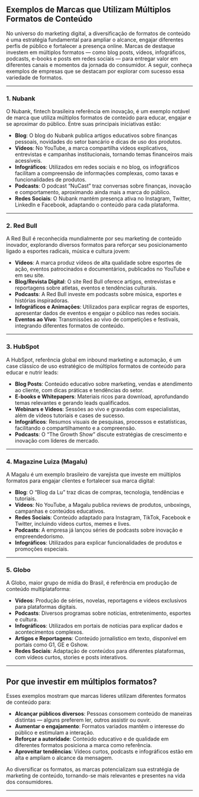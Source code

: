 
## Exemplos de Marcas que Utilizam Múltiplos Formatos de Conteúdo

No universo do marketing digital, a diversificação de formatos de conteúdo é uma estratégia fundamental para ampliar o alcance, engajar diferentes perfis de público e fortalecer a presença online. Marcas de destaque investem em múltiplos formatos — como blog posts, vídeos, infográficos, podcasts, e-books e posts em redes sociais — para entregar valor em diferentes canais e momentos da jornada do consumidor. A seguir, conheça exemplos de empresas que se destacam por explorar com sucesso essa variedade de formatos.

---

### 1. **Nubank**

O Nubank, fintech brasileira referência em inovação, é um exemplo notável de marca que utiliza múltiplos formatos de conteúdo para educar, engajar e se aproximar do público. Entre suas principais iniciativas estão:

- **Blog**: O blog do Nubank publica artigos educativos sobre finanças pessoais, novidades do setor bancário e dicas de uso dos produtos.
- **Vídeos**: No YouTube, a marca compartilha vídeos explicativos, entrevistas e campanhas institucionais, tornando temas financeiros mais acessíveis.
- **Infográficos**: Utilizados em redes sociais e no blog, os infográficos facilitam a compreensão de informações complexas, como taxas e funcionalidades de produtos.
- **Podcasts**: O podcast “NuCast” traz conversas sobre finanças, inovação e comportamento, aproximando ainda mais a marca do público.
- **Redes Sociais**: O Nubank mantém presença ativa no Instagram, Twitter, LinkedIn e Facebook, adaptando o conteúdo para cada plataforma.

---

### 2. **Red Bull**

A Red Bull é reconhecida mundialmente por seu marketing de conteúdo inovador, explorando diversos formatos para reforçar seu posicionamento ligado a esportes radicais, música e cultura jovem:

- **Vídeos**: A marca produz vídeos de alta qualidade sobre esportes de ação, eventos patrocinados e documentários, publicados no YouTube e em seu site.
- **Blog/Revista Digital**: O site Red Bull oferece artigos, entrevistas e reportagens sobre atletas, eventos e tendências culturais.
- **Podcasts**: A Red Bull investe em podcasts sobre música, esportes e histórias inspiradoras.
- **Infográficos e Animações**: Utilizados para explicar regras de esportes, apresentar dados de eventos e engajar o público nas redes sociais.
- **Eventos ao Vivo**: Transmissões ao vivo de competições e festivais, integrando diferentes formatos de conteúdo.

---

### 3. **HubSpot**

A HubSpot, referência global em inbound marketing e automação, é um case clássico de uso estratégico de múltiplos formatos de conteúdo para educar e nutrir leads:

- **Blog Posts**: Conteúdo educativo sobre marketing, vendas e atendimento ao cliente, com dicas práticas e tendências do setor.
- **E-books e Whitepapers**: Materiais ricos para download, aprofundando temas relevantes e gerando leads qualificados.
- **Webinars e Vídeos**: Sessões ao vivo e gravadas com especialistas, além de vídeos tutoriais e cases de sucesso.
- **Infográficos**: Resumos visuais de pesquisas, processos e estatísticas, facilitando o compartilhamento e a compreensão.
- **Podcasts**: O “The Growth Show” discute estratégias de crescimento e inovação com líderes de mercado.

---

### 4. **Magazine Luiza (Magalu)**

A Magalu é um exemplo brasileiro de varejista que investe em múltiplos formatos para engajar clientes e fortalecer sua marca digital:

- **Blog**: O “Blog da Lu” traz dicas de compras, tecnologia, tendências e tutoriais.
- **Vídeos**: No YouTube, a Magalu publica reviews de produtos, unboxings, campanhas e conteúdos educativos.
- **Redes Sociais**: Conteúdo adaptado para Instagram, TikTok, Facebook e Twitter, incluindo vídeos curtos, memes e lives.
- **Podcasts**: A empresa já lançou séries de podcasts sobre inovação e empreendedorismo.
- **Infográficos**: Utilizados para explicar funcionalidades de produtos e promoções especiais.

---

### 5. **Globo**

A Globo, maior grupo de mídia do Brasil, é referência em produção de conteúdo multiplataforma:

- **Vídeos**: Produção de séries, novelas, reportagens e vídeos exclusivos para plataformas digitais.
- **Podcasts**: Diversos programas sobre notícias, entretenimento, esportes e cultura.
- **Infográficos**: Utilizados em portais de notícias para explicar dados e acontecimentos complexos.
- **Artigos e Reportagens**: Conteúdo jornalístico em texto, disponível em portais como G1, GE e Gshow.
- **Redes Sociais**: Adaptação de conteúdos para diferentes plataformas, com vídeos curtos, stories e posts interativos.

---

## **Por que investir em múltiplos formatos?**

Esses exemplos mostram que marcas líderes utilizam diferentes formatos de conteúdo para:

- **Alcançar públicos diversos**: Pessoas consomem conteúdo de maneiras distintas — alguns preferem ler, outros assistir ou ouvir.
- **Aumentar o engajamento**: Formatos variados mantêm o interesse do público e estimulam a interação.
- **Reforçar a autoridade**: Conteúdo educativo e de qualidade em diferentes formatos posiciona a marca como referência.
- **Aproveitar tendências**: Vídeos curtos, podcasts e infográficos estão em alta e ampliam o alcance da mensagem.

Ao diversificar os formatos, as marcas potencializam sua estratégia de marketing de conteúdo, tornando-se mais relevantes e presentes na vida dos consumidores.

---
```